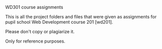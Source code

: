 WD301 course assignments

This is all the project folders and files that were given as assignments for pupil school Web Development course
201 [wd201].

Please don't copy or plagiarize it.

Only for reference purposes.
